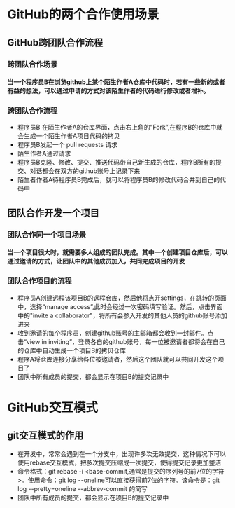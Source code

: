 # GitHub的两个合作使用场景
## GitHub跨团队合作流程
### 跨团队合作场景
#### 当一个程序员B在浏览github上某个陌生作者A仓库中代码时，若有一些新的或者有益的想法，可以通过申请的方式对该陌生作者的代码进行修改或者增补。
### 跨团队合作流程
- 程序员B 在陌生作者A的仓库界面，点击右上角的“Fork”,在程序B的仓库中就会生成一个陌生作者A项目代码的拷贝
- 程序员B发起一个 pull requests 请求
- 陌生作者A通过请求
- 程序员B克隆、修改、提交、推送代码带自己新生成的仓库，程序B所有的提交、对话都会在双方的github账号上记录下来
- 陌生者作者A待程序员B完成后，就可以将程序员B的修改代码合并到自己的代码中
## 团队合作开发一个项目
### 团队合作同一个项目场景
#### 当一个项目很大时，就需要多人组成的团队完成。其中一个创建项目仓库后，可以通过邀请的方式，让团队中的其他成员加入，共同完成项目的开发
### 团队合作项目的流程
- 程序员A创建远程该项目B的远程仓库，然后他将点开settings，在跳转的页面中，选择“manage access”,此时会经过一次密码填写验证。然后，点击界面中的"invite a collaborator"，将所有会参入开发的其他人员的github账号添加进来
- 收到邀请的每个程序员，创建github账号的主邮箱都会收到一封邮件。点击“view in inviting”，登录各自的github账号，每一位被邀请者都将会在自己的仓库中自动生成一个项目B的拷贝仓库
- 程序A将仓库连接分享给各位被邀请者，然后这个团队就可以共同开发这个项目了
- 团队中所有成员的提交，都会显示在项目B的提交记录中
# GitHub交互模式
## git交互模式的作用
- 在开发中，常常会遇到在一个分支中，出现许多次无效提交，这种情况下可以使用rebase交互模式，把多次提交压缩成一次提交，使得提交记录更加整洁
- 命令格式：git  rebase -i <base-commit,通常是提交的序列号的前7位的字符>。使用命令：git  log --oneline可以直接获得前7位的字符。该命令是：git log --pretty=oneline --abbrev-commit 的简写
- 团队中所有成员的提交，都会显示在项目B的提交记录中
